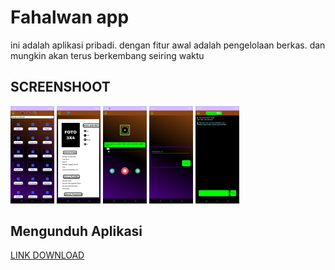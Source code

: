 # Fahalwan app

ini adalah aplikasi pribadi.
dengan fitur awal adalah pengelolaan berkas.
dan mungkin akan terus berkembang seiring waktu

## SCREENSHOOT

[<img src="ss/ss1.jpg" width="70"/>](ss/ss1.jpg)
[<img src="ss/ss2.jpg" width="70"/>](ss/ss2.jpg)
[<img src="ss/ss3.jpg" width="70"/>](ss/ss3.jpg)
[<img src="ss/ss4.jpg" width="70"/>](ss/ss4.jpg)
[<img src="ss/ss5.jpg" width="70"/>](ss/ss5.jpg)

## Mengunduh Aplikasi
[LINK DOWNLOAD]([https://github.com/iqbalfahalwan/Fahalwan/app/build/outputs/apk/debug/app-debug.apk](https://github.com/iqbalfahalwan/Fahalwan/tree/main/app/build/outputs/apk/debug))
